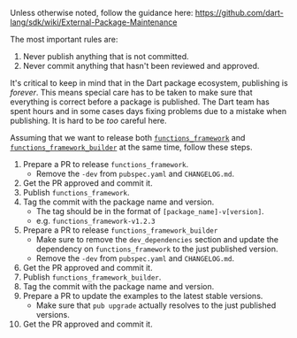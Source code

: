 Unless otherwise noted, follow the guidance here:
<https://github.com/dart-lang/sdk/wiki/External-Package-Maintenance>

The most important rules are:

1. Never publish anything that is not committed.
1. Never commit anything that hasn't been reviewed and approved.

It's critical to keep in mind that in the Dart package ecosystem, publishing is
_forever_.
This means special care has to be taken to make sure that everything is correct
before a package is published. The Dart team has spent hours and in some cases
days fixing problems due to a mistake when publishing.
It is hard to be _too_ careful here.

Assuming that we want to release both
[`functions_framework`](https://pub.dev/packages/functions_framework) and
[`functions_framework_builder`](https://pub.dev/packages/functions_framework_builder)
at the same time, follow these steps.

1. Prepare a PR to release `functions_framework`.
   - Remove the `-dev` from `pubspec.yaml` and `CHANGELOG.md`.
1. Get the PR approved and commit it.
1. Publish `functions_framework`.
1. Tag the commit with the package name and version.
   - The tag should be in the format of `[package_name]-v[version]`.
   - e.g. `functions_framework-v1.2.3`
1. Prepare a PR to release `functions_framework_builder`
   - Make sure to remove the `dev_dependencies` section and update the
     dependency on `functions_framework` to the just published version.
   - Remove the `-dev` from `pubspec.yaml` and `CHANGELOG.md`.
1. Get the PR approved and commit it.
1. Publish `functions_framework_builder`.
1. Tag the commit with the package name and version.
1. Prepare a PR to update the examples to the latest stable versions.
   - Make sure that `pub upgrade` actually resolves to the just published
     versions.
1. Get the PR approved and commit it.
